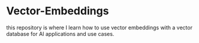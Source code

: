 # Vector-Embeddings
this repository is where I learn how to use vector embeddings with a vector database for AI applications and use cases. 
